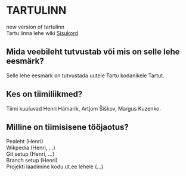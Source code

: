 
# TARTULINN
new version of tartulinn <br />
Tartu linna lehe wiki [Sisukord](https://github.com/henrihamarik/tartulinn2/wiki/Sisukord)

## Mida veebileht tutvustab või mis on selle lehe eesmärk?
Selle lehe eesmärk on tutvustada uutele Tartu kodanikele Tartut.

## Kes on tiimiliikmed?
Tiimi kuuluvad Henri Hämarik, Artjom Šiškov, Margus Kuzenko.

## Milline on tiimisisene tööjaotus?
Pealeht (Henri)<br />
Wikpedia (Henri, ...)<br />
Git setup (Henri, ...)<br />
Branch setup (Henri)<br />
Projekti laadimine kodu.ut.ee lehele (...)

